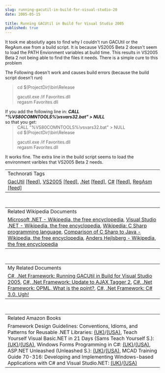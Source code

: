 ```yaml
---
slug: running-gacutil-in-build-for-visual-studio-20
date: 2005-05-15
 
title: Running GACUtil in Build for Visual Studio 2005
published: true
---
```

It took me absolutly ages to find why I couldn't run GACUtil or the RegAsm.exe from a build script. It is because VS2005 Beta 2 doesn't seem to load the PATH Envionment variables at build time. This results in VS2005 Beta 2 not being able to find the files it needs. There is a simple cure to this problem<p />The Following doesn't work and causes build errors (because the build script doesn't run)<br /><blockquote style="margin-top: 0; margin-bottom: 0;"><div style="MARGIN-RIGHT: 0px;">cd $(ProjectDir)\bin\Release<p />gacutil.exe /if Favorites.dll<br />regasm Favorites.dll</div></blockquote><div style="MARGIN-RIGHT: 0px;">If you add the following line in: <strong><em>CALL "%VS80COMNTOOLS%\vsvars32.bat" &gt; NULL</em></strong><br />so that you get:</div><blockquote style="margin-top: 0; margin-bottom: 0;"><div style="MARGIN-RIGHT: 0px;">CALL "%VS80COMNTOOLS%\vsvars32.bat" &gt; NULL<br />cd $(ProjectDir)\bin\Release<p />gacutil.exe /if Favorites.dll<br />regasm Favorites.dll</div></blockquote><div style="MARGIN-RIGHT: 0px;">It works fine. The extra line in the build script seems to load the environment varibles that VS2005 Beta 2 needs.<p />
</div><p /><table class="TechnoratiHead TagHeader">
<tr><td>Technorati Tags</td></tr>
<tr class="Technorati"><td>
<a href="http://www.technorati.com/tag/GacUtil" class="Tag" rel="tag">GacUtil</a> <a href="http://feeds.technorati.com/feed/posts/tag/GacUtil" class="Tag">[feed]</a>, <a href="http://www.technorati.com/tag/VS2005" class="Tag" rel="tag">VS2005</a> <a href="http://feeds.technorati.com/feed/posts/tag/VS2005" class="Tag">[feed]</a>, <a href="http://www.technorati.com/tag/.Net" class="Tag" rel="tag">.Net</a> <a href="http://feeds.technorati.com/feed/posts/tag/.Net" class="Tag">[feed]</a>, <a href="http://www.technorati.com/tag/C%23" class="Tag" rel="tag">C#</a> <a href="http://feeds.technorati.com/feed/posts/tag/C%23" class="Tag">[feed]</a>, <a href="http://www.technorati.com/tag/RegAsm" class="Tag" rel="tag">RegAsm</a> <a href="http://feeds.technorati.com/feed/posts/tag/RegAsm" class="Tag">[feed]</a>
</td></tr>
</table><br /><table class="TechnoratiHead TagHeader">
<tr><td>Related Wikipedia Documents</td></tr>
<tr class="Technorati"><td>
<a href="http://en.wikipedia.org/wiki/Microsoft_.NET" class="Tag" rel="tag">Microsoft .NET - Wikipedia, the free encyclopedia</a>, <a href="http://en.wikipedia.org/wiki/Visual_Studio_.NET" class="Tag" rel="tag">Visual Studio .NET - Wikipedia, the free encyclopedia</a>, <a href="http://en.wikipedia.org/wiki/C_Sharp_programming_language" class="Tag" rel="tag">Wikipedia: C Sharp programming language</a>, <a href="http://en.wikipedia.org/wiki/Comparison_of_C_Sharp_to_Java" class="Tag" rel="tag">Comparison of C Sharp to Java - Wikipedia, the free encyclopedia</a>, <a href="http://en.wikipedia.org/wiki/Anders_Hejlsberg" class="Tag" rel="tag">Anders Hejlsberg - Wikipedia, the free encyclopedia</a>
</td></tr>
</table><br /><table class="TechnoratiHead TagHeader">
<tr><td>My Related Documents</td></tr>
<tr class="Technorati"><td>
<a href="http://www.kinlan.co.uk/2005/05/running-gacutil-in-build-for-visual.html" class="Tag" rel="tag">C#, .Net Framework: Running GACUtil in Build for Visual Studio 2005</a>, <a href="http://www.kinlan.co.uk/2005/09/update-to-ajax-tagger-2.html" class="Tag" rel="tag">C#, .Net Framework: Update to AJAX Tagger 2</a>, <a href="http://www.kinlan.co.uk/2005/08/opml-what-is-point.html" class="Tag" rel="tag">C#, .Net Framework: OPML, What is the point?</a>, <a href="http://www.kinlan.co.uk/2005/09/c-30-ugh.html" class="Tag" rel="tag">C#, .Net Framework: C# 3.0. Ugh!</a>
</td></tr>
</table><br /><table class="TechnoratiHead TagHeader">
<tr><td>Related Amazon Books</td></tr>
<tr class="Technorati"><td>Framework Design Guidelines: Conventions, Idioms, and Patterns for Reusable .NET Libraries: <a href="http://www.amazon.co.uk/exec/obidos/redirect?tag=cnetfra-21%26link_code=xm2%26camp=2025%26creative=165953%26path=http://www.amazon.co.uk/gp/redirect.html%253fASIN=0321246756%2526tag=cnetfra-21%2526lcode=xm2%2526cID=2025%2526ccmID=165953%2526location=/o/ASIN/0321246756%25253FSubscriptionId=0CM2PVF6VAHJQKW5G782" class="Tag" rel="tag">(UK)</a>/<a href="http://www.amazon.com/exec/obidos/redirect?tag=cnetfra-20%26link_code=xm2%26camp=2025%26creative=165953%26path=http://www.amazon.com/gp/redirect.html%253fASIN=0321246756%2526tag=cnetfra-20%2526lcode=xm2%2526cID=2025%2526ccmID=165953%2526location=/o/ASIN/0321246756%25253FSubscriptionId=0CM2PVF6VAHJQKW5G782" class="Tag" rel="tag">(USA)</a>, Teach Yourself Visual Basic.NET in 21 Days (Sams Teach Yourself S.): <a href="http://www.amazon.co.uk/exec/obidos/redirect?tag=cnetfra-21%26link_code=xm2%26camp=2025%26creative=165953%26path=http://www.amazon.co.uk/gp/redirect.html%253fASIN=0672325314%2526tag=cnetfra-21%2526lcode=xm2%2526cID=2025%2526ccmID=165953%2526location=/o/ASIN/0672325314%25253FSubscriptionId=0CM2PVF6VAHJQKW5G782" class="Tag" rel="tag">(UK)</a>/<a href="http://www.amazon.com/exec/obidos/redirect?tag=cnetfra-20%26link_code=xm2%26camp=2025%26creative=165953%26path=http://www.amazon.com/gp/redirect.html%253fASIN=0672325314%2526tag=cnetfra-20%2526lcode=xm2%2526cID=2025%2526ccmID=165953%2526location=/o/ASIN/0672325314%25253FSubscriptionId=0CM2PVF6VAHJQKW5G782" class="Tag" rel="tag">(USA)</a>, Windows Forms Programming in C#: <a href="http://www.amazon.co.uk/exec/obidos/redirect?tag=cnetfra-21%26link_code=xm2%26camp=2025%26creative=165953%26path=http://www.amazon.co.uk/gp/redirect.html%253fASIN=0321116208%2526tag=cnetfra-21%2526lcode=xm2%2526cID=2025%2526ccmID=165953%2526location=/o/ASIN/0321116208%25253FSubscriptionId=0CM2PVF6VAHJQKW5G782" class="Tag" rel="tag">(UK)</a>/<a href="http://www.amazon.com/exec/obidos/redirect?tag=cnetfra-20%26link_code=xm2%26camp=2025%26creative=165953%26path=http://www.amazon.com/gp/redirect.html%253fASIN=0321116208%2526tag=cnetfra-20%2526lcode=xm2%2526cID=2025%2526ccmID=165953%2526location=/o/ASIN/0321116208%25253FSubscriptionId=0CM2PVF6VAHJQKW5G782" class="Tag" rel="tag">(USA)</a>, ASP.NET Unleashed (Unleashed S.): <a href="http://www.amazon.co.uk/exec/obidos/redirect?tag=cnetfra-21%26link_code=xm2%26camp=2025%26creative=165953%26path=http://www.amazon.co.uk/gp/redirect.html%253fASIN=067232542X%2526tag=cnetfra-21%2526lcode=xm2%2526cID=2025%2526ccmID=165953%2526location=/o/ASIN/067232542X%25253FSubscriptionId=0CM2PVF6VAHJQKW5G782" class="Tag" rel="tag">(UK)</a>/<a href="http://www.amazon.com/exec/obidos/redirect?tag=cnetfra-20%26link_code=xm2%26camp=2025%26creative=165953%26path=http://www.amazon.com/gp/redirect.html%253fASIN=067232542X%2526tag=cnetfra-20%2526lcode=xm2%2526cID=2025%2526ccmID=165953%2526location=/o/ASIN/067232542X%25253FSubscriptionId=0CM2PVF6VAHJQKW5G782" class="Tag" rel="tag">(USA)</a>, MCAD Training Guide 70-316: Developing and Implementing Windows-based Applications with C# and Visual Studio.NET: <a href="http://www.amazon.co.uk/exec/obidos/redirect?tag=cnetfra-21%26link_code=xm2%26camp=2025%26creative=165953%26path=http://www.amazon.co.uk/gp/redirect.html%253fASIN=0789728230%2526tag=cnetfra-21%2526lcode=xm2%2526cID=2025%2526ccmID=165953%2526location=/o/ASIN/0789728230%25253FSubscriptionId=0CM2PVF6VAHJQKW5G782" class="Tag" rel="tag">(UK)</a>/<a href="http://www.amazon.com/exec/obidos/redirect?tag=cnetfra-20%26link_code=xm2%26camp=2025%26creative=165953%26path=http://www.amazon.com/gp/redirect.html%253fASIN=0789728230%2526tag=cnetfra-20%2526lcode=xm2%2526cID=2025%2526ccmID=165953%2526location=/o/ASIN/0789728230%25253FSubscriptionId=0CM2PVF6VAHJQKW5G782" class="Tag" rel="tag">(USA)</a>
</td></tr>
</table><div class="blogger-post-footer"><img class="posterous_download_image" src="https://blogger.googleusercontent.com/tracker/8109338-111616187343430837?l=www.kinlan.co.uk%2Findex.html" height="1" alt="" width="1" /></div>

